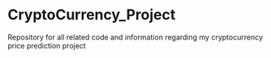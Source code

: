 # CryptoCurrency_Project
Repository for all related code and information regarding my cryptocurrency price prediction project 
